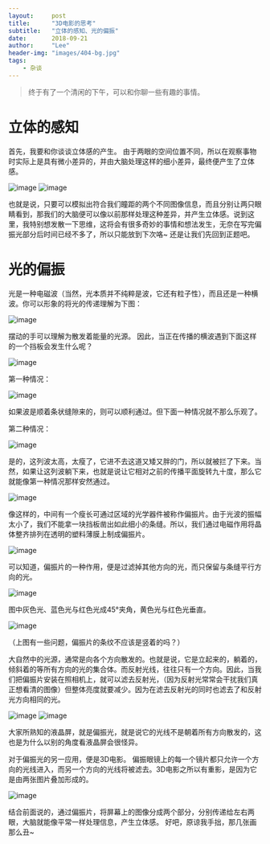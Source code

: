 ```yaml
---
layout:     post
title:      "3D电影的思考"
subtitle:   "立体的感知、光的偏振"
date:       2018-09-21
author:     "Lee"
header-img: "images/404-bg.jpg"
tags:
    - 杂谈
---
```

> 终于有了一个清闲的下午，可以和你聊一些有趣的事情。

# 立体的感知
首先，我要和你谈谈立体感的产生。
由于两眼的空间位置不同，所以在观察事物时实际上是具有微小差异的，并由大脑处理这样的细小差异，最终便产生了立体感。

![image](/images\2018\09\立体感.png)
![image](/images\2018\09\立体感2.png)

也就是说，只要可以模拟出符合我们瞳距的两个不同图像信息，而且分别让两只眼睛看到，那我们的大脑便可以像以前那样处理这种差异，并产生立体感。说到这里，我特别想发散一下思维，这将会有很多奇妙的事情和想法发生，无奈在写完偏振光部分后时间已经不多了，所以只能放到下次咯~
还是让我们先回到正题吧。

# 光的偏振
光是一种电磁波（当然，光本质并不纯粹是波，它还有粒子性），而且还是一种横波。你可以形象的将光的传递理解为下图：

![image](/images\2018\09\光的传播.png)

摆动的手可以理解为散发着能量的光源。
因此，当正在传播的横波遇到下面这样的一个挡板会发生什么呢？

![image](/images\2018\09\挡板.png)

第一种情况：

![image](/images\2018\09\挡板2.png)

如果波是顺着条状缝隙来的，则可以顺利通过。但下面一种情况就不那么乐观了。

第二种情况：

![image](/images\2018\09\挡板3.png)

是的，这列波太高，太瘦了，它进不去这道又矮又胖的门，所以就被拦了下来。当然，如果让这列波躺下来，也就是说让它相对之前的传播平面旋转九十度，那么它就能像第一种情况那样安然通过。

![image](/images\2018\09\挡板4.png)

像这样的，中间有一个瘦长可通过区域的光学器件被称作偏振片。由于光波的振幅太小了，我们不能拿一块挡板凿出如此细小的条缝。所以，我们通过电磁作用将晶体整齐排列在透明的塑料薄膜上制成偏振片。

![image](/images\2018\09\偏振片.png)

可以知道，偏振片的一种作用，便是过滤掉其他方向的光，而只保留与条缝平行方向的光。

![image](/images\2018\09\光-偏振片.png)

图中灰色光、蓝色光与红色光成45°夹角，黄色光与红色光垂直。

![image](/images\2018\09\光-偏振片2.png)

（上图有一些问题，偏振片的条纹不应该是竖着的吗？）

大自然中的光源，通常是向各个方向散发的。也就是说，它是立起来的，躺着的，倾斜着的等所有方向的光的集合体。而反射光线，往往只有一个方向。因此，当我们把偏振片安装在照相机上，就可以滤去反射光，（因为反射光常常会干扰我们真正想看清的图像）但整体亮度就要减少。因为在滤去反射光的同时也滤去了和反射光方向相同的光。

![image](/images\2018\09\偏振片的应用.png)
![image](/images\2018\09\偏振片的应用2.png)

大家所熟知的液晶屏，就是偏振光，就是说它的光线不是朝着所有方向散发的，这也是为什么以别的角度看液晶屏会很怪异。

对于偏振光的另一应用，便是3D电影。
偏振眼镜上的每一个镜片都只允许一个方向的光线进入，而另一个方向的光线将被滤去。3D电影之所以有重影，是因为它是由两张图片叠加形成的。

![image](/images\2018\09\立体感的产生.png)

结合前面说的，通过偏振片，将屏幕上的图像分成两个部分，分别传递给左右两眼，大脑就能像平常一样处理信息，产生立体感。
好吧，原谅我手拙，那几张画那么丑~

